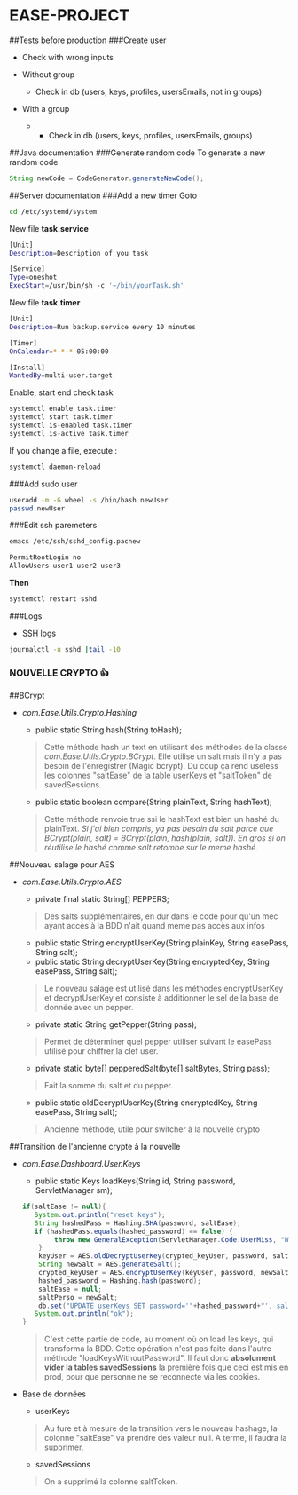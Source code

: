 # EASE-PROJECT

##Tests before production
###Create user
* Check with wrong inputs
* Without group
  * Check in db (users, keys, profiles, usersEmails, not in groups)

* With a group
  * * Check in db (users, keys, profiles, usersEmails, groups)

##Java documentation
###Generate random code
To generate a new random code
```java
String newCode = CodeGenerator.generateNewCode();
```

##Server documentation
###Add a new timer
Goto
```bash
cd /etc/systemd/system
```

New file **task.service**
```bash
[Unit]
Description=Description of you task

[Service]
Type=oneshot
ExecStart=/usr/bin/sh -c '~/bin/yourTask.sh'
```

New file **task.timer**
```bash
[Unit]
Description=Run backup.service every 10 minutes

[Timer]
OnCalendar=*-*-* 05:00:00

[Install]
WantedBy=multi-user.target
```
Enable, start end check task
```bash
systemctl enable task.timer
systemctl start task.timer
systemctl is-enabled task.timer
systemctl is-active task.timer
```
If you change a file, execute :
```bash
systemctl daemon-reload
```

###Add sudo user
```bash
useradd -m -G wheel -s /bin/bash newUser
passwd newUser
```

###Edit ssh paremeters
```bash
emacs /etc/ssh/sshd_config.pacnew

PermitRootLogin no
AllowUsers user1 user2 user3
```
**Then**
```bash
systemctl restart sshd
```

###Logs
* SSH logs
```bash
journalctl -u sshd |tail -10
```

### NOUVELLE CRYPTO :+1:

##BCrypt
* *com.Ease.Utils.Crypto.Hashing*
    * public static String hash(String toHash);
    
    > Cette méthode hash un text en utilisant des méthodes de la classe *com.Ease.Utils.Crypto.BCrypt*. Elle utilise un salt mais il n'y a pas besoin de l'enregistrer (Magic bcrypt). Du coup ça rend useless les colonnes "saltEase" de la table userKeys et "saltToken" de savedSessions.
    
    * public static boolean compare(String plainText, String hashText);
    
    > Cette méthode renvoie true ssi le hashText est bien un hashé du plainText. _Si j'ai bien compris, ya pas besoin du salt parce que BCrypt(plain, salt) = BCrypt(plain, hash(plain, salt)). En gros si on réutilise le hashé comme salt retombe sur le meme hashé._

##Nouveau salage pour AES
* *com.Ease.Utils.Crypto.AES*
    * private final static String[] PEPPERS;
    
    > Des salts supplémentaires, en dur dans le code pour qu'un mec ayant accès à la BDD n'ait quand meme pas accès aux infos
    
    * public static String encryptUserKey(String plainKey, String easePass, String salt);
    * public static String decryptUserKey(String encryptedKey, String easePass, String salt);
    
    > Le nouveau salage est utilisé dans les méthodes encryptUserKey et decryptUserKey et consiste à additionner le sel de la base de donnée avec un pepper.
    
    * private static String getPepper(String pass);
    
    > Permet de déterminer quel pepper utiliser suivant le easePass utilisé pour chiffrer la clef user.
    
    * private static byte[] pepperedSalt(byte[] saltBytes, String pass);
    
    > Fait la somme du salt et du pepper.
    
    * public static oldDecryptUserKey(String encryptedKey, String easePass, String salt);
    
    > Ancienne méthode, utile pour switcher à la nouvelle crypto
    
##Transition de l'ancienne crypte à la nouvelle
* *com.Ease.Dashboard.User.Keys*
    * public static Keys loadKeys(String id, String password, ServletManager sm);
    ```java
    if(saltEase != null){
	   System.out.println("reset keys");
       String hashedPass = Hashing.SHA(password, saltEase);
       if (hashedPass.equals(hashed_password) == false) {
            throw new GeneralException(ServletManager.Code.UserMiss, "Wrong email or password.");
        }
		keyUser = AES.oldDecryptUserKey(crypted_keyUser, password, saltPerso);
		String newSalt = AES.generateSalt();
		crypted_keyUser = AES.encryptUserKey(keyUser, password, newSalt);
		hashed_password = Hashing.hash(password);
		saltEase = null;
		saltPerso = newSalt;
        db.set("UPDATE userKeys SET password='"+hashed_password+"', saltEase=null, saltPerso='"+newSalt+"', keyUser='"+crypted_keyUser+"' WHERE id="+id+";");
	   System.out.println("ok");
    }
    ```
    > C'est cette partie de code, au moment où on load les keys, qui transforma la BDD. Cette opération n'est pas faite dans l'autre méthode "loadKeysWithoutPassword". Il faut donc **absolument vider la tables savedSessions** la première fois que ceci est mis en prod, pour que personne ne se reconnecte via les cookies.
* Base de données
    * userKeys
    
    > Au fure et à mesure de la transition vers le nouveau hashage, la colonne "saltEase" va prendre des valeur null. A terme, il faudra la supprimer.
    
    * savedSessions
    > On a supprimé la colonne saltToken.
    